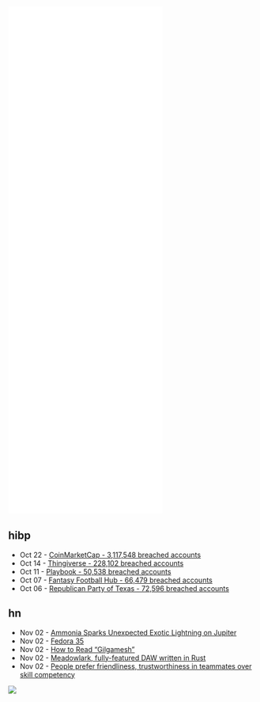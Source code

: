 ![Metrics](https://raw.githubusercontent.com/phixion/phixion/master/metrics.svg)

## hibp

<!--
for https://github.com/phixion/phixion/blob/main/.github/workflows/feeds.yml
-->
<!--START_SECTION:haveibeenpwnd-->
- Oct 22 - [CoinMarketCap - 3,117,548 breached accounts](https://haveibeenpwned.com/PwnedWebsites#CoinMarketCap)
- Oct 14 - [Thingiverse - 228,102 breached accounts](https://haveibeenpwned.com/PwnedWebsites#Thingiverse)
- Oct 11 - [Playbook - 50,538 breached accounts](https://haveibeenpwned.com/PwnedWebsites#Playbook)
- Oct 07 - [Fantasy Football Hub - 66,479 breached accounts](https://haveibeenpwned.com/PwnedWebsites#FantasyFootballHub)
- Oct 06 - [Republican Party of Texas - 72,596 breached accounts](https://haveibeenpwned.com/PwnedWebsites#RepublicanPartyOfTexas)
<!--END_SECTION:haveibeenpwnd-->

## hn

<!--
for https://github.com/phixion/phixion/blob/main/.github/workflows/feeds.yml
-->
<!--START_SECTION:hn-->
- Nov 02 - [Ammonia Sparks Unexpected Exotic Lightning on Jupiter](https://news.cornell.edu/stories/2020/08/ammonia-sparks-unexpected-exotic-lightning-jupiter)
- Nov 02 - [Fedora 35](https://getfedora.org/en/workstation/download/)
- Nov 02 - [How to Read “Gilgamesh”](https://www.newyorker.com/magazine/2019/10/14/how-to-read-gilgamesh)
- Nov 02 - [Meadowlark, fully-featured DAW written in Rust](https://github.com/MeadowlarkDAW/Meadowlark)
- Nov 02 - [People prefer friendliness, trustworthiness in teammates over skill competency](https://www.binghamton.edu/news/story/3318/research-people-prefer-friendliness-trustworthiness-in-teammates-over-skill-competency)
<!--END_SECTION:hn-->

<!--
for https://yhype.me
-->
![](https://hit.yhype.me/github/profile?user_id=13013670)
